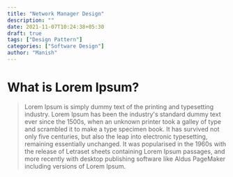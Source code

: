 ```yaml
---
title: "Network Manager Design"
description: ""
date: 2021-11-07T10:24:38+05:30
draft: true
tags: ["Design Pattern"]
categories: ["Software Design"]
author: "Manish"
---
```


# What is Lorem Ipsum?
> Lorem Ipsum is simply dummy text of the printing and typesetting industry. Lorem Ipsum has been the industry's standard dummy text ever since the 1500s, when an unknown printer took a galley of type and scrambled it to make a type specimen book. It has survived not only five centuries, but also the leap into electronic typesetting, remaining essentially unchanged. It was popularised in the 1960s with the release of Letraset sheets containing Lorem Ipsum passages, and more recently with desktop publishing software like Aldus PageMaker including versions of Lorem Ipsum.